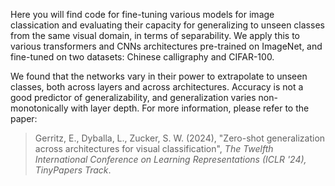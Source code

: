 
Here you will find code for fine-tuning various models for image classication and evaluating their capacity for generalizing to unseen classes from the same visual domain, in terms of separability. We apply this to various transformers and CNNs architectures pre-trained on ImageNet, and fine-tuned on two datasets: Chinese calligraphy and CIFAR-100.

We found that the networks vary in their power to extrapolate to unseen classes, both across layers and across architectures. Accuracy is not a good predictor of generalizability, and generalization varies non-monotonically with layer depth. For more information, please refer to the paper:

> Gerritz, E., Dyballa, L., Zucker, S. W. (2024), "Zero-shot generalization across architectures for visual classification", _The Twelfth International Conference on Learning Representations (ICLR '24), TinyPapers Track_.

